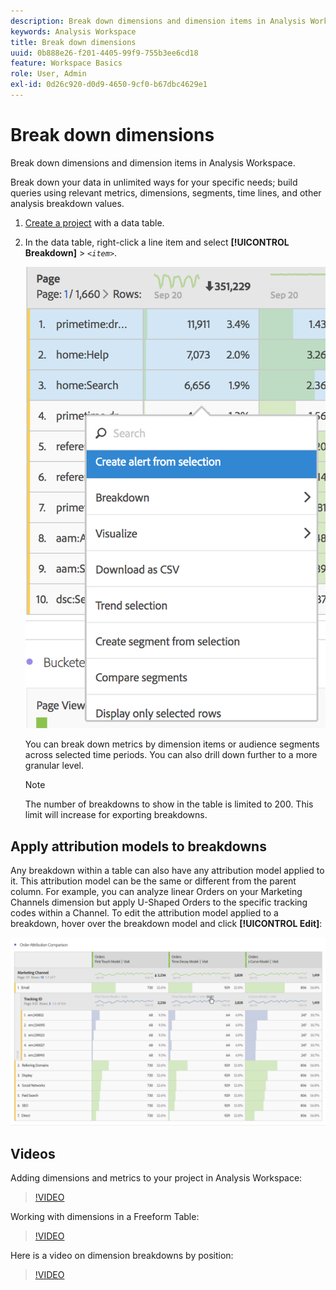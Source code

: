 ```yaml
---
description: Break down dimensions and dimension items in Analysis Workspace.
keywords: Analysis Workspace
title: Break down dimensions
uuid: 0b888e26-f201-4405-99f9-755b3ee6cd18
feature: Workspace Basics
role: User, Admin
exl-id: 0d26c920-d0d9-4650-9cf0-b67dbc4629e1
---
```

# Break down dimensions

Break down dimensions and dimension items in Analysis Workspace.

Break down your data in unlimited ways for your specific needs; build queries using relevant metrics, dimensions, segments, time lines, and other analysis breakdown values.

1. [Create a project](/help/analyze/analysis-workspace/home.md) with a data table.
1. In the data table, right-click a line item and select **[!UICONTROL Breakdown]** > *`<item>`*.

   ![Step Result](assets/fa_data_table_actions.png)

   You can break down metrics by dimension items or audience segments across selected time periods. You can also drill down further to a more granular level.

   >[!NOTE]
   >
   >The number of breakdowns to show in the table is limited to 200. This limit will increase for exporting breakdowns.

## Apply attribution models to breakdowns

Any breakdown within a table can also have any attribution model applied to it. This attribution model can be the same or different from the parent column. For example, you can analyze linear Orders on your Marketing Channels dimension but apply U-Shaped Orders to the specific tracking codes within a Channel. To edit the attribution model applied to a breakdown, hover over the breakdown model and click **[!UICONTROL Edit]**:

![Breakdown settings](assets/breakdown_settings.png)

## Videos

Adding dimensions and metrics to your project in Analysis Workspace:

>[!VIDEO](https://video.tv.adobe.com/v/30606/?quality=12)

Working with dimensions in a Freeform Table:

>[!VIDEO](https://video.tv.adobe.com/v/40179/?quality=12)

Here is a video on dimension breakdowns by position:

>[!VIDEO](https://video.tv.adobe.com/v/24033/?quality=12)
